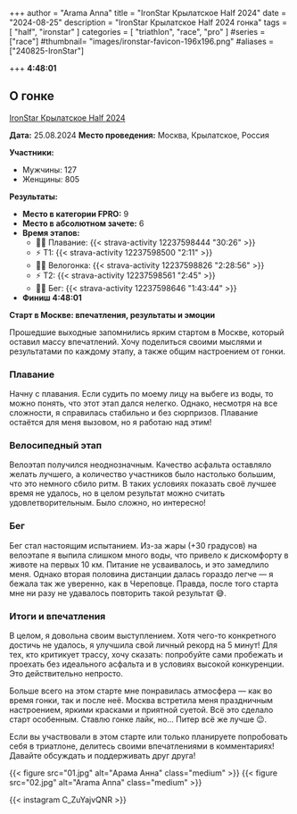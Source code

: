 +++
author = "Arama Anna"
title = "IronStar Крылатское Half 2024"
date = "2024-08-25"
description = "IronStar Крылатское Half 2024 гонка"
tags = [
    "half",
    "ironstar"
]
categories = [
    "triathlon",
    "race",
    "pro"
]
#series = ["race"]
#thumbnail= "images/ironstar-favicon-196x196.png"
#aliases = ["240825-IronStar"]

+++
**4:48:01**



<!--more-->

## О гонке

[IronStar Крылатское Half 2024](https://tristats.ru/result/ironstar/krylatskoe/half/2024)

**Дата:** 25.08.2024
**Место проведения:** Москва, Крылатское, Россия  

**Участники:**  
- Мужчины: 127  
- Женщины: 805  

**Результаты:**  
- **Место в категории FPRO:** 9  
- **Место в абсолютном зачете:** 6  
- **Время этапов:**  
  - 🏊‍♀️ Плавание: {{< strava-activity 12237598444 "30:26" >}}
  - ⚡️ Т1:  {{< strava-activity 12237598500 "2:11" >}}
  - 🚴‍♀️ Велогонка: {{< strava-activity 12237598826 "2:28:56" >}}  
  - ⚡️ Т2: {{< strava-activity 12237598561 "2:45" >}}  
  - 🏃‍♀️ Бег: {{< strava-activity 12237598646 "1:43:44" >}}
- **Финиш 4:48:01**


**Старт в Москве: впечатления, результаты и эмоции**

Прошедшие выходные запомнились ярким стартом в Москве, который оставил массу впечатлений. Хочу поделиться своими мыслями и результатами по каждому этапу, а также общим настроением от гонки.

### Плавание  
Начну с плавания. Если судить по моему лицу на выбеге из воды, то можно понять, что этот этап дался нелегко. Однако, несмотря на все сложности, я справилась стабильно и без сюрпризов. Плавание остаётся для меня вызовом, но я работаю над этим!

### Велосипедный этап  
Велоэтап получился неоднозначным. Качество асфальта оставляло желать лучшего, а количество участников было настолько большим, что это немного сбило ритм. В таких условиях показать своё лучшее время не удалось, но в целом результат можно считать удовлетворительным. Было сложно, но интересно!

### Бег  
Бег стал настоящим испытанием. Из-за жары (+30 градусов) на велоэтапе я выпила слишком много воды, что привело к дискомфорту в животе на первых 10 км. Питание не усваивалось, и это замедлило меня. Однако вторая половина дистанции далась гораздо легче — я бежала так же уверенно, как в Череповце. Правда, после того старта мне ни разу не удавалось повторить такой результат 😅.

### Итоги и впечатления  
В целом, я довольна своим выступлением. Хотя чего-то конкретного достичь не удалось, я улучшила свой личный рекорд на 5 минут! Для тех, кто критикует трассу, хочу сказать: попробуйте сами пробежать и проехать без идеального асфальта и в условиях высокой конкуренции. Это действительно непросто.  

Больше всего на этом старте мне понравилась атмосфера — как во время гонки, так и после неё. Москва встретила меня праздничным настроением, яркими красками и приятной суетой. Всё это сделало старт особенным. Ставлю гонке лайк, но... Питер всё же лучше 😉.  

Если вы участвовали в этом старте или только планируете попробовать себя в триатлоне, делитесь своими впечатлениями в комментариях! Давайте обсуждать и поддерживать друг друга!  



{{< figure src="01.jpg" alt="Арама Анна" class="medium" >}}
{{< figure src="02.jpg" alt="Arama Anna" class="medium" >}}



{{< instagram C_ZuYajvQNR >}}
